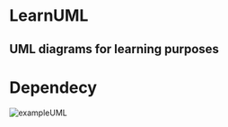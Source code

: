 # LearnUML
UML diagrams for learning purposes
---
# Dependecy
![exampleUML](http://www.plantuml.com/plantuml/proxy?cache=no&src=https://github.com/TalKirsh/LearnUML/blob/main/exampleUML.iuml)
